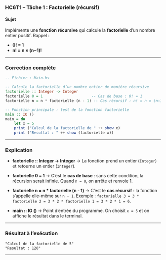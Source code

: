 ### **HC6T1 – Tâche 1 : Factorielle (récursif)**

#### **Sujet**

Implémente une **fonction récursive** qui calcule la **factorielle** d’un nombre entier positif.
Rappel :

* **0! = 1**
* **n! = n × (n−1)!**

---

### **Correction complète**

```haskell
-- Fichier : Main.hs

-- Calcule la factorielle d’un nombre entier de manière récursive
factorielle :: Integer -> Integer
factorielle 0 = 1                      -- Cas de base : 0! = 1
factorielle n = n * factorielle (n - 1) -- Cas récursif : n! = n × (n−1)!

-- Fonction principale : test de la fonction factorielle
main :: IO ()
main = do
    let x = 5
    print ("Calcul de la factorielle de " ++ show x)
    print ("Resultat : " ++ show (factorielle x))
```

---

### **Explication**

* **factorielle :: Integer -> Integer**
  → La fonction prend un entier (`Integer`) et retourne un entier (`Integer`).

* **factorielle 0 = 1**
  → C’est le **cas de base** : sans cette condition, la récursion serait infinie.
  Quand `n = 0`, on arrête et renvoie 1.

* **factorielle n = n * factorielle (n - 1)**
  → C’est le **cas récursif** : la fonction s’appelle elle-même sur `n - 1`.
  Exemple :
  `factorielle 3 = 3 * factorielle 2 = 3 * 2 * factorielle 1 = 3 * 2 * 1 = 6`.

* **main :: IO ()**
  → Point d’entrée du programme.
  On choisit `x = 5` et on affiche le résultat dans le terminal.

---

### **Résultat à l’exécution**

```
"Calcul de la factorielle de 5"
"Resultat : 120"
```

---
